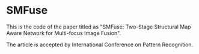 # SMFuse
This is the code of the paper titled as "SMFuse: Two-Stage Structural Map Aware Network for Multi-focus Image Fusion".

The article is accepted by International Conference on Pattern Recognition.
